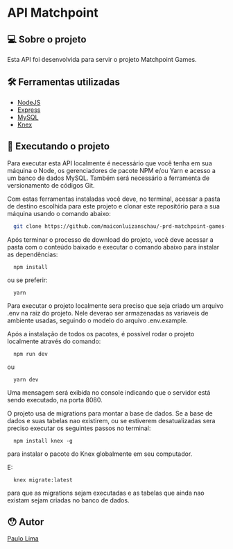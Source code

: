 # API Matchpoint

## 💻 Sobre o projeto
Esta API foi desenvolvida para servir o projeto Matchpoint Games.

## 🛠 Ferramentas utilizadas
  <ul>
    <li>
      <a href='https://nodejs.org/en/'>NodeJS</a>
    </li>
    <li>
      <a href='https://expressjs.com/'>Express</a>
    </li>
    <li>
      <a href='https://www.mysql.com/'>MySQL</a>
    </li>
    <li>
      <a href='https://knexjs.org/'>Knex</a>
    </li>
  </ul>
  
  ## 🚀 Executando o projeto
  Para executar esta API localmente é necessário que você tenha em sua máquina o Node, os gerenciadores de pacote NPM e/ou Yarn e acesso a um banco de dados MySQL. Também será necessário a ferramenta de versionamento de códigos Git.
  
  Com estas ferramentas instaladas você deve, no terminal, acessar a pasta de destino escolhida para este projeto e clonar este repositório para a sua máquina usando o comando abaixo:
  
  ```bash
    git clone https://github.com/maiconluizanschau/-prd-matchpoint-games-back-end.git
  ```
  
  <p>Após terminar o processo de download do projeto, você deve acessar a pasta com o conteúdo baixado e executar o comando abaixo para instalar as dependências:</p>
  
  ```
    npm install
  ```
  
  ou se preferir:
  
  ```
    yarn
  ```
  Para executar o projeto localmente sera preciso que seja criado um arquivo .env na raiz do projeto. Nele deverao ser armazenadas as variaveis de
  ambiente usadas, seguindo o modelo do arquivo .env.example.
  
  Após a instalação de todos os pacotes, é possível rodar o projeto localmente através do comando:
  
  ```
    npm run dev
  ```
  ou
  ```
    yarn dev
  ```
  
  Uma mensagem será exibida no console indicando que o servidor está sendo executado, na porta 8080.
  
  O projeto usa de migrations para montar a base de dados. Se a base de dados e suas tabelas nao existirem, ou se estiverem desatualizadas sera preciso 
  executar os seguintes passos no terminal:

  ```
    npm install knex -g
  ```
  
  para instalar o pacote do Knex globalmente em seu computador.

  E:

  ```
    knex migrate:latest
  ```

  para que as migrations sejam executadas e as tabelas que ainda nao existam sejam criadas no banco de dados.
 
 ## 😯 Autor
<a href="https://www.linkedin.com/in/prmlimajr/">Paulo Lima</a>
